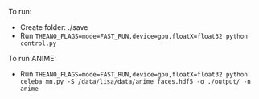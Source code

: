 To run:
- Create folder: ./save
- Run ```THEANO_FLAGS=mode=FAST_RUN,device=gpu,floatX=float32 python control.py```

To run ANIME:
- Run ```THEANO_FLAGS=mode=FAST_RUN,device=gpu,floatX=float32 python celeba_mn.py -S /data/lisa/data/anime_faces.hdf5 -o ./output/ -n anime```